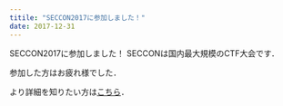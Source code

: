 ```yaml
---
titile: "SECCON2017に参加しました！"
date: 2017-12-31
---
```


SECCON2017に参加しました！
SECCONは国内最大規模のCTF大会です．

参加した方はお疲れ様でした．

より詳細を知りたい方は[こちら](https://www.iggg.org/wiki/?SECCON2017)．
